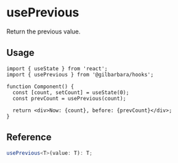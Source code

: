 # usePrevious

Return the previous value.

## Usage

```tsx
import { useState } from 'react';
import { usePrevious } from '@gilbarbara/hooks';

function Component() {
  const [count, setCount] = useState(0);
  const prevCount = usePrevious(count);

  return <div>Now: {count}, before: {prevCount}</div>;
}
```

## Reference

```typescript
usePrevious<T>(value: T): T;
```
